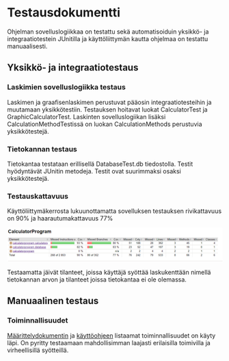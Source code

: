
# Testausdokumentti

Ohjelman sovelluslogiikkaa on testattu sekä automatisoiduin yksikkö- ja integraatiotestein JUnitilla ja käyttöliittymän kautta ohjelmaa on testattu manuaalisesti.
## Yksikkö- ja integraatiotestaus
### Laskimien sovelluslogiikka testaus
Laskimen ja graafisenlaskimen perustuvat pääosin integraatiotesteihin ja muutamaan yksikkötestiin. Testauksen hoitavat luokat CalculatorTest ja GraphicCalculatorTest. Laskinten sovelluslogiikan lisäksi CalculationMethodTestissä on luokan CalculationMethods perustuvia yksikkötestejä.
### Tietokannan testaus
Tietokantaa testataan erillisellä DatabaseTest.db tiedostolla. Testit hyödyntävät JUnitin metodeja. Testit ovat suurimmaksi osaksi yksikkötestejä.

### Testauskattavuus

Käyttöliittymäkerrosta lukuunottamatta sovelluksen testauksen rivikattavuus on 90% ja haarautumakattavuus 77%

<img src="https://raw.githubusercontent.com/JaakkoRE/ot-harjoitustyo/master/Laskin%20Sovellus/Dokumentaatio/Uusi%20kansio/Testauskattavuus.png" width="700">

Testaamatta jäivät tilanteet, joissa käyttäjä syöttää laskukenttään nimellä tietokannan arvon ja tilanteet joissa tietokantaa ei ole olemassa.

## Manuaalinen testaus
### Toiminnallisuudet

[Määrittelydokumentin](https://github.com/JaakkoRE/ot-harjoitustyo/blob/master/Laskin%20Sovellus/Dokumentaatio/Vaatimusm%C3%A4%C3%A4rittely.md) ja [käyttöohjeen](https://github.com/JaakkoRE/ot-harjoitustyo/blob/master/Laskin%20Sovellus/Dokumentaatio/K%C3%A4ytt%C3%B6ohje.md) listaamat toiminnallisuudet on käyty läpi. On pyritty testaamaan mahdollisimman laajasti erilaisilla toimivilla ja virheellisillä syötteillä.

